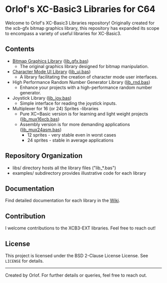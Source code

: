 # Orlof's XC-Basic3 Libraries for C64

Welcome to Orlof's XC-Basic3 Libraries repository! Originally created for the xcb-gfx bitmap graphics library, this repository has expanded its scope to encompass a variety of useful libraries for XC-Basic3.

## Contents
- [Bitmap Graphics Library](https://github.com/orlof/xcb3-gfx/wiki/Bitmap-Graphics-Library) ([lib_gfx.bas](libs/lib_gfx.bas))
  - The original graphics library designed for bitmap manipulation.
- [Character Mode UI Library](https://github.com/orlof/xcb3-gfx/wiki/Character-Mode-UI-Library) ([lib_ui.bas](libs/lib_ui.bas))
  - A library facilitating the creation of character mode user interfaces.
- High Performance Random Number Generator Library ([lib_rnd.bas](libs/lib_rnd.bas))
  - Enhance your projects with a high-performance random number generator.
- Joystick Library ([lib_joy.bas](libs/lib_joy.bas))
  - Simple interface for reading the joystick inputs.
- Multiplexer for 16 (or 24) Sprites -libraries
  - Pure XC=Basic version is for learning and light weight projects ([lib_mux16xcb.bas](libs/lib_mux16xcb.bas))
  - Assembly version is for more demanding applications ([lib_mux24asm.bas](libs/lib_mux24asm.bas))
    - 12 sprites - very stable even in worst cases
    - 24 sprites - stable in average applications

## Repository Organization
- libs/ directory hosts all the library files ("lib_*.bas")
- examples/ subdirectory provides illustrative code for each library

## Documentation
Find detailed documentation for each library in the [Wiki](https://github.com/orlof/xcb3-gfx/wiki).

## Contribution
I welcome contributions to the XCB3-EXT libraries. Feel free to reach out!

## License
This project is licensed under the BSD 2-Clause License License. See `LICENSE` for details.

---

Created by Orlof. For further details or queries, feel free to reach out.

